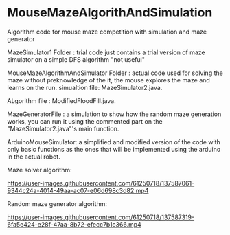 # MouseMazeAlgorithAndSimulation
Algorithm code for mouse maze competition with simulation and maze generator

MazeSimulator1 Folder : trial code just contains a trial version of maze simulator on a simple DFS algorithm "not useful"

MouseMazeAlgorithmAndSimulator Folder : actual code used for solving the maze without preknowledge of the it, the mouse explores the maze and learns on the run.
simualtion file: MazeSimulator2.java.

ALgorithm file : ModifiedFloodFill.java.

MazeGeneratorFile : a simulation to show how the random maze generation works, you can run it using the commented part on the "MazeSimulator2.java"'s main function.

ArduinoMouseSimulator: a simplified and modified version of the code with only basic functions as the ones that will be implemented using the arduino in the actual robot.


Maze solver algorithm:


https://user-images.githubusercontent.com/61250718/137587061-9344c24a-4014-49aa-ac07-e06d698c3d82.mp4


Random maze generator algorithm:



https://user-images.githubusercontent.com/61250718/137587319-6fa5e424-e28f-47aa-8b72-efecc7b1c366.mp4

